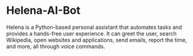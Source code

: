 # Helena-AI-Bot
Helena is a Python-based personal assistant that automates tasks and provides a hands-free user experience. It can greet the user, search Wikipedia, open websites and applications, send emails, report the time, and more, all through voice commands.
